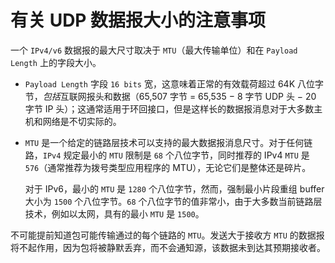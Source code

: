# 有关 UDP 数据报大小的注意事项

一个 `IPv4/v6` 数据报的最大尺寸取决于 `MTU`（最大传输单位）和在 `Payload Length` 上的字段大小。

* `Payload Length` 字段 `16 bits` 宽，这意味着正常的有效载荷超过 64K 八位字节，*包括*互联网报头和数据（65,507 字节 = 65,535 − 8 字节 UDP 头 − 20 字节 IP 头）；这通常适用于环回接口，但是这样长的数据报消息对于大多数主机和网络是不切实际的。

* `MTU` 是一个给定的链路层技术可以支持的最大数据报消息尺寸。对于任何链路，`IPv4` 规定最小的 `MTU` 限制是 `68` 个八位字节，同时推荐的 IPv4 `MTU` 是 `576`（通常推荐为拨号类型应用程序的 MTU），无论它们是整体还是碎片。

    对于 IPv6，最小的 `MTU` 是 `1280` 个八位字节，然而，强制最小片段重组 buffer 大小为 `1500` 个八位字节。`68` 个八位字节的值非常小，由于大多数当前链路层技术，例如以太网，具有的最小 `MTU` 是 `1500`。
    
不可能提前知道包可能传输通过的每个链路的 `MTU`。发送大于接收方 `MTU` 的数据报将不起作用，因为包将被静默丢弃，而不会通知源，该数据未到达其预期接收者。